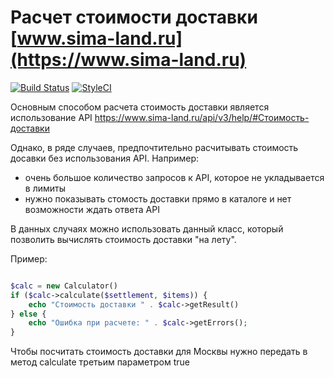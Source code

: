 # Расчет стоимости доставки [www.sima-land.ru](https://www.sima-land.ru)

[![Build Status](https://travis-ci.org/sima-land/delivery-php-calculator.svg?branch=master)](https://travis-ci.org/sima-land/delivery-php-calculator)
[![StyleCI](https://styleci.io/repos/73701387/shield?branch=master)](https://styleci.io/repos/73701387)


Основным способом расчета стоимость доставки является использование API
https://www.sima-land.ru/api/v3/help/#Стоимость-доставки

Однако, в ряде случаев, предпочтительно расчитывать стоимость досавки без 
использования API. Например:

- очень большое количество запросов к API, которое не укладывается в лимиты
- нужно показывать стомость доставки прямо в каталоге и нет возможности ждать ответа API

В данных случаях можно использовать данный класс, который позволить вычислять 
стоимость доставки "на лету".

Пример:

```php

$calc = new Calculator()
if ($calc->calculate($settlement, $items)) {
    echo "Стоимость доставки " . $calc->getResult()
} else {
    echo "Ошибка при расчете: " . $calc->getErrors();
}
```
Чтобы посчитать стоимость доставки для Москвы нужно передать в метод calculate 
третьим параметром true